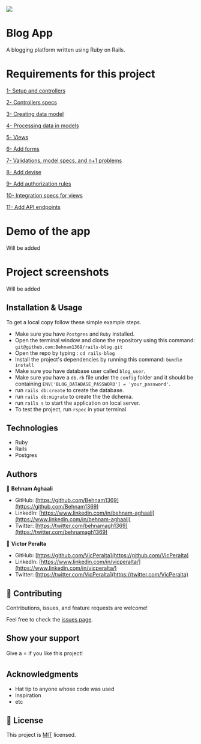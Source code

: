  

![](https://img.shields.io/badge/Microverse-blueviolet)

# Blog App

A blogging platform written using Ruby on Rails. 

# Requirements for this project

[1- Setup and controllers](https://github.com/microverseinc/curriculum-rails/blob/main/blog-app/projects/Setup_Controllers_project.md)

[2- Controllers specs](https://github.com/microverseinc/curriculum-rails/blob/main/blog-app/projects/controller_specs_project.md)

[3- Creating data model](https://github.com/microverseinc/curriculum-rails/blob/main/blog-app/projects/creating_data_model_project.md)

[4- Processing data in models](https://github.com/microverseinc/curriculum-rails/blob/main/blog-app/projects/Processing_data_model_project.md)

[5- Views](https://github.com/microverseinc/curriculum-rails/blob/main/blog-app/projects/Views_project.md)

[6- Add forms](https://github.com/microverseinc/curriculum-rails/blob/main/blog-app/projects/forms_project.md)

[7- Validations, model specs, and n+1 problems](https://github.com/microverseinc/curriculum-rails/blob/main/blog-app/blog_app_validations_model_spec_n+1.md)

[8- Add devise](https://github.com/microverseinc/curriculum-rails/blob/main/blog-app/blog_app_devise.md)

[9- Add authorization rules](https://github.com/microverseinc/curriculum-rails/blob/main/blog-app/projects/Integration_specs_project.md)

[10- Integration specs for views](https://github.com/microverseinc/curriculum-rails/blob/main/blog-app/projects/Integration_specs_project.md)

[11- Add API endpoints](https://github.com/microverseinc/curriculum-rails/blob/main/blog-app/blog_app_api_endpoints.md)

# Demo of the app

Will be added


# Project screenshots

Will be added

## Installation & Usage

To get a local copy follow these simple example steps. 
- Make sure you have `Postgres` and `Ruby` installed. 
- Open the terminal window and clone the repository using this command: `git@github.com:Behnam1369/rails-blog.git` 
- Open the repo by typing : `cd rails-blog`
- Install the project's dependencies by running this command: `bundle install` 
- Make sure you have database user called `blog_user`.
- Make sure you have a `db.rb` file under the `config` folder and it should be containing `ENV['BLOG_DATABASE_PASSWORD'] = 'your_password'`.
- run `rails db:create` to create the database.
- run `rails db:migrate` to create the the dchema. 
- run `rails s` to start the application on local server. 
- To test the project, run `rspec` in your terminal 

## Technologies

- Ruby
- Rails 
- Postgres 


## Authors


👤 **Behnam Aghaali**

- GitHub: [https://github.com/Behnam1369](https://github.com/Behnam1369)
- LinkedIn: [https://www.linkedin.com/in/behnam-aghaali](https://www.linkedin.com/in/behnam-aghaali)
- Twitter: [https://twitter.com/behnamagh1369](https://twitter.com/behnamagh1369)


👤 **Victor Peralta**

- GitHub: [https://github.com/VicPeralta](https://github.com/VicPeralta)
- LinkedIn: [https://www.linkedin.com/in/vicperalta/](https://www.linkedin.com/in/vicperalta/)
- Twitter: [https://twitter.com/VicPeralta](https://twitter.com/VicPeralta)

## 🤝 Contributing

Contributions, issues, and feature requests are welcome!

Feel free to check the [issues page](https://github.com/Behnam1369/Catalog_of_my_things/issues).

## Show your support

Give a ⭐️ if you like this project!

## Acknowledgments

- Hat tip to anyone whose code was used
- Inspiration
- etc

## 📝 License

This project is [MIT](./LICENSE) licensed.